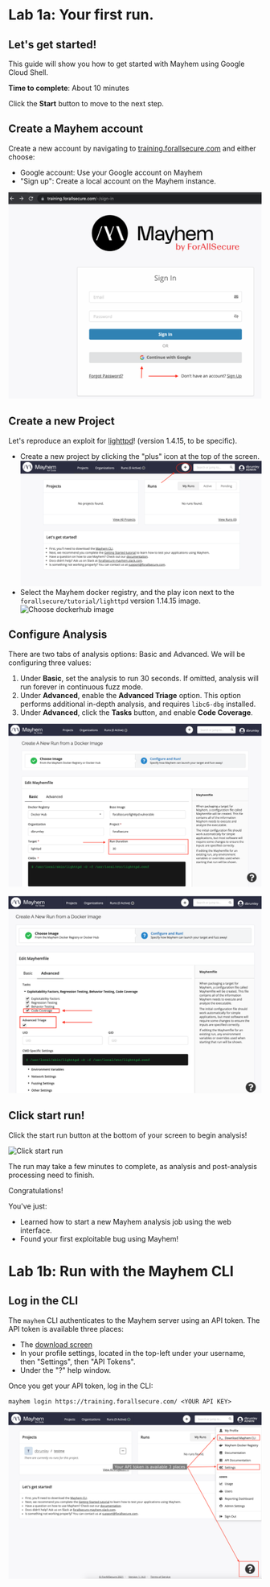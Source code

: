 # Lab 1a: Your first run. 

## Let's get started!

This guide will show you how to get started with Mayhem using Google Cloud
Shell.

**Time to complete**: About 10 minutes

Click the **Start** button to move to the next step.

## Create a Mayhem account

Create a new account by navigating to 
[training.forallsecure.com](https://training.forallsecure.com) and either choose:
   * Google account: Use your Google account on Mayhem
   * "Sign up": Create a local account on the Mayhem instance. 

![Mayhem Account Creation](https://raw.githubusercontent.com/dbrumley/fuzzing-cloudshell-tutorial/master/assets/images/account-creation.png)

## Create a new Project

Let's reproduce an exploit for [lighttpd](https://www.lighttpd.net/)! (version
1.4.15, to be specific).

   * Create a new project by clicking the "plus" icon at the top of the screen.
![Create new project](https://raw.githubusercontent.com/dbrumley/fuzzing-cloudshell-tutorial/master/assets/images/create-new-project.png)
   * Select the Mayhem docker registry, and the play icon next to the
   `forallsecure/tutorial/lighttpd` version 1.14.15
   image. 
![Choose dockerhub
   image](https://raw.githubusercontent.com/dbrumley/fuzzing-cloudshell-tutorial/master/assets/images/project-from-registry.png)

## Configure Analysis

There are two tabs of analysis options: Basic and Advanced. We will be configuring three values:
   1. Under **Basic**, set the analysis to run 30 seconds. If omitted, analysis will run
      forever in continuous fuzz mode. 
   2. Under **Advanced**, enable the **Advanced Triage** option. This option performs additional
      in-depth analysis, and requires `libc6-dbg` installed.
   3. Under **Advanced**, click the **Tasks** button, and enable **Code
      Coverage**.

![Basic configuration](https://raw.githubusercontent.com/dbrumley/fuzzing-cloudshell-tutorial/master/assets/images/basic-configuration-options.png)

![Advanced configuration](https://raw.githubusercontent.com/dbrumley/fuzzing-cloudshell-tutorial/master/assets/images/advanced-configuration-options.png)

   
## Click start run!

Click the start run button at the bottom of your screen to begin analysis!

![Click start
run](https://raw.githubusercontent.com/dbrumley/fuzzing-cloudshell-tutorial/master/assets/images/start-run-button.png)

The run may take a few minutes to complete, as analysis and post-analysis
processing need to finish.

Congratulations!

You've just:
  * Learned how to start a new Mayhem analysis job using the web interface.
  * Found your first exploitable bug using Mayhem!
  
# Lab 1b: Run with the Mayhem CLI

## Log in the CLI

The `mayhem` CLI authenticates to the Mayhem server using an API token. The API
token  is available three places:

   * The [download screen](https://training.forallsecure.com/-/installation)
   * In your profile settings, located in the top-left under your username, then
     "Settings", then "API Tokens".
   * Under the "?" help window. 

Once you get your API token, log in the CLI:

```
mayhem login https://training.forallsecure.com/ <YOUR API KEY>
```

![API Token Locations](https://raw.githubusercontent.com/dbrumley/fuzzing-cloudshell-tutorial/master/assets/images/api-token-locations.png)

<walkthrough-conclusion-trophy></walkthrough-conclusion-trophy>


